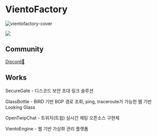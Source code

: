 # VientoFactory

![vientofactory-cover](https://github.com/vientofactory/.github/assets/107330816/599f75af-5c82-42d6-b89a-44af38ded629)

<img src="https://count.getloli.com/get/@vientofactory?theme=gelbooru"/>

## Community
[Discord💬](https://securegate.gg/official)

## Works
SecureGate - 디스코드 보안 초대 링크 솔루션

GlassBottle - BIRD 기반 BGP 경로 조회, ping, traceroute가 가능한 웹 기반 Looking Glass

OpenTwipChat - 트위치(트윕) 실시간 채팅 오픈소스 구현체

VientoEngine - 웹 기반 가상화 관리 플랫폼
